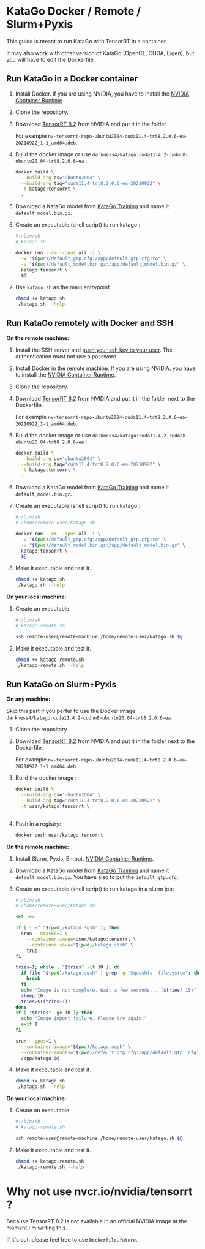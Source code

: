 # KataGo Docker / Remote / Slurm+Pyxis

This guide is meant to run KataGo with TensorRT in a container.

It may also work with other version of KataGo (OpenCL, CUDA, Eigen), but you will have to edit the Dockerfile.

## Run KataGo in a Docker container

1. Install Docker. If you are using NVIDIA, you have to install the [NVIDIA Container Runtime](https://nvidia.github.io/nvidia-container-runtime/).

2. Clone the repository.

3. Download [TensorRT 8.2](https://developer.nvidia.com/tensorrt-getting-started) from NVIDIA and put it in the folder.

   For example `nv-tensorrt-repo-ubuntu2004-cuda11.4-trt8.2.0.6-ea-20210922_1-1_amd64.deb`.

4. Build the docker image or use `darkness4/katago:cuda11.4.2-cudnn8-ubuntu20.04-trt8.2.0.6-ea` :

   ```sh
   docker build \
     --build-arg os="ubuntu2004" \
     --build-arg tag="cuda11.4-trt8.2.0.6-ea-20210922" \
     -t katago:tensorrt \
     .
   ```

5. Download a KataGo model from [KataGo Training](https://katagotraining.org) and name it `default_model.bin.gz`.
6. Create an executable (shell script) to run katago :

   ```sh
   #!/bin/sh
   # katago.sh

   docker run --rm --gpus all -i \
     -v "$(pwd)/default_gtp.cfg:/app/default_gtp.cfg:ro" \
     -v "$(pwd)/default_model.bin.gz:/app/default_model.bin.gz" \
     katago:tensorrt \
     $@

   ```

7. Use `katago.sh` as the main entrypoint.

   ```sh
   chmod +x katago.sh
   ./katago.sh --help
   ```

## Run KataGo remotely with Docker and SSH

**On the remote machine:**

1. Install the SSH server and [push your ssh key to your user](https://www.ssh.com/academy/ssh/copy-id). The authentication must not use a password.

2. Install Docker in the remote machine. If you are using NVIDIA, you have to install the [NVIDIA Container Runtime](https://nvidia.github.io/nvidia-container-runtime/).

3. Clone the repository.

4. Download [TensorRT 8.2](https://developer.nvidia.com/tensorrt-getting-started) from NVIDIA and put it in the folder next to the Dockerfile.

   For example `nv-tensorrt-repo-ubuntu2004-cuda11.4-trt8.2.0.6-ea-20210922_1-1_amd64.deb`.

5. Build the docker image or use `darkness4/katago:cuda11.4.2-cudnn8-ubuntu20.04-trt8.2.0.6-ea` :

   ```sh
   docker build \
     --build-arg os="ubuntu2004" \
     --build-arg tag="cuda11.4-trt8.2.0.6-ea-20210922" \
     -t katago:tensorrt \
     .
   ```

6. Download a KataGo model from [KataGo Training](https://katagotraining.org) and name it `default_model.bin.gz`.

7. Create an executable (shell script) to run katago :

   ```sh
   #!/bin/sh
   # /home/remote-user/katago.sh

   docker run --rm --gpus all -i \
     -v "$(pwd)/default_gtp.cfg:/app/default_gtp.cfg:ro" \
     -v "$(pwd)/default_model.bin.gz:/app/default_model.bin.gz" \
     katago:tensorrt \
     $@

   ```

8. Make it executable and test it.

   ```sh
   chmod +x katago.sh
   ./katago.sh --help
   ```

**On your local machine:**

1. Create an executable

   ```sh
   #!/bin/sh
   # katago-remote.sh

   ssh remote-user@remote-machine /home/remote-user/katago.sh $@
   ```

2. Make it executable and test it.

   ```sh
   chmod +x katago-remote.sh
   ./katago-remote.sh --help
   ```

## Run KataGo on Slurm+Pyxis

**On any machine:**

Skip this part if you perfer to use the Docker image `darkness4/katago:cuda11.4.2-cudnn8-ubuntu20.04-trt8.2.0.6-ea`.

1. Clone the repository.

2. Download [TensorRT 8.2](https://developer.nvidia.com/tensorrt-getting-started) from NVIDIA and put it in the folder next to the Dockerfile.

   For example `nv-tensorrt-repo-ubuntu2004-cuda11.4-trt8.2.0.6-ea-20210922_1-1_amd64.deb`.

3. Build the docker image :

   ```sh
   docker build \
     --build-arg os="ubuntu2004" \
     --build-arg tag="cuda11.4-trt8.2.0.6-ea-20210922" \
     -t user/katago:tensorrt \
     .
   ```

4. Push in a registry:

   ```sh
   docker push user/katago:tensorrt
   ```

**On the remote machine:**

1. Install Slurm, Pyxis, Enroot, [NVIDIA Container Runtime](https://nvidia.github.io/nvidia-container-runtime/).
2. Download a KataGo model from [KataGo Training](https://katagotraining.org) and name it `default_model.bin.gz`. You have also to put the `default_gtp.cfg`.
3. Create an executable (shell script) to run katago in a slurm job:

   ```sh
   #!/bin/sh
   # /home/remote-user/katago.sh

   set -ex

   if [ ! -f "$(pwd)/katago.sqsh" ]; then
     srun --ntasks=1 \
       --container-image=user/katago:tensorrt \
       --container-save="$(pwd)/katago.sqsh" \
       true
   fi

   tries=1; while [ "$tries" -lt 10 ]; do
     if file "$(pwd)/katago.sqsh" | grep -q "Squashfs  filesystem"; then
       break
     fi
     echo "Image is not complete. Wait a few seconds... ($tries/ 10)"
     sleep 10
     tries=$((tries+1))
   done
   if [ "$tries" -ge 10 ]; then
     echo "Image import failure. Please try again."
     exit 1
   fi

   srun --gpus=1 \
     --container-image="$(pwd)/katago.sqsh" \
     --container-mounts="$(pwd)/default_gtp.cfg:/app/default_gtp. cfg:ro,$(pwd)/default_model.bin.gz:/app/default_model.bin. gz:ro" \
     /app/katago $@

   ```

4. Make it executable and test it.

   ```sh
   chmod +x katago.sh
   ./katago.sh --help
   ```

**On your local machine:**

1. Create an executable

   ```sh
   #!/bin/sh
   # katago-remote.sh

   ssh remote-user@remote-machine /home/remote-user/katago.sh $@
   ```

2. Make it executable and test it.

   ```sh
   chmod +x katago-remote.sh
   ./katago-remote.sh --help
   ```

# Why not use nvcr.io/nvidia/tensorrt ?

Because TensorRT 8.2 is not available in an official NVIDIA image at the moment I'm writing this.

If it's out, please feel free to use `Dockerfile.future`.
